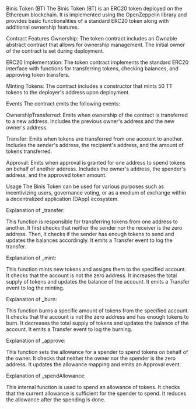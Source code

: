 Binis Token (BT)
The Binis Token (BT) is an ERC20 token deployed on the Ethereum blockchain. It is implemented using the OpenZeppelin library and provides basic functionalities of a standard ERC20 token along with additional ownership features.

Contract Features
Ownership: The token contract includes an Ownable abstract contract that allows for ownership management. The initial owner of the contract is set during deployment.

ERC20 Implementation: The token contract implements the standard ERC20 interface with functions for transferring tokens, checking balances, and approving token transfers.

Minting Tokens: The contract includes a constructor that mints 50 TT tokens to the deployer's address upon deployment.

Events
The contract emits the following events:

OwnershipTransferred: Emits when ownership of the contract is transferred to a new address. Includes the previous owner's address and the new owner's address.

Transfer: Emits when tokens are transferred from one account to another. Includes the sender's address, the recipient's address, and the amount of tokens transferred.

Approval: Emits when approval is granted for one address to spend tokens on behalf of another address. Includes the owner's address, the spender's address, and the approved token amount.

Usage
The Binis Token can be used for various purposes such as incentivizing users, governance voting, or as a medium of exchange within a decentralized application (DApp) ecosystem.


Explanation of _transfer:

This function is responsible for transferring tokens from one address to another.
It first checks that neither the sender nor the receiver is the zero address.
Then, it checks if the sender has enough tokens to send and updates the balances accordingly.
It emits a Transfer event to log the transfer.


Explanation of _mint:

This function mints new tokens and assigns them to the specified account.
It checks that the account is not the zero address.
It increases the total supply of tokens and updates the balance of the account.
It emits a Transfer event to log the minting.


Explanation of _burn:

This function burns a specific amount of tokens from the specified account.
It checks that the account is not the zero address and has enough tokens to burn.
It decreases the total supply of tokens and updates the balance of the account.
It emits a Transfer event to log the burning.



Explanation of _approve:

This function sets the allowance for a spender to spend tokens on behalf of the owner.
It checks that neither the owner nor the spender is the zero address.
It updates the allowance mapping and emits an Approval event.



Explanation of _spendAllowance:

This internal function is used to spend an allowance of tokens.
It checks that the current allowance is sufficient for the spender to spend.
It reduces the allowance after the spending is done.